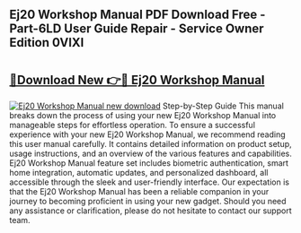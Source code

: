 ## Ej20 Workshop Manual PDF Download Free - Part-6LD User Guide Repair - Service Owner Edition 0VlXI

# <h2><a href="http://cf17367.oget.top/?id=Ej20+Workshop+Manual">🔗Download New 👉🔴 Ej20 Workshop Manual</a></h2>

[![Ej20 Workshop Manual new download](https://i.imgur.com/5g1atiW.png)](http://cf17367.oget.top/?id=Ej20+Workshop+Manual)
Step-by-Step Guide This manual breaks down the process of using your new Ej20 Workshop Manual into manageable steps for effortless operation. To ensure a successful experience with your new Ej20 Workshop Manual, we recommend reading this user manual carefully. It contains detailed information on product setup, usage instructions, and an overview of the various features and capabilities. Ej20 Workshop Manual feature set includes biometric authentication, smart home integration, automatic updates, and personalized dashboard, all accessible through the sleek and user-friendly interface. Our expectation is that the Ej20 Workshop Manual has been a reliable companion in your journey to becoming proficient in using your new gadget. Should you need any assistance or clarification, please do not hesitate to contact our support team.
